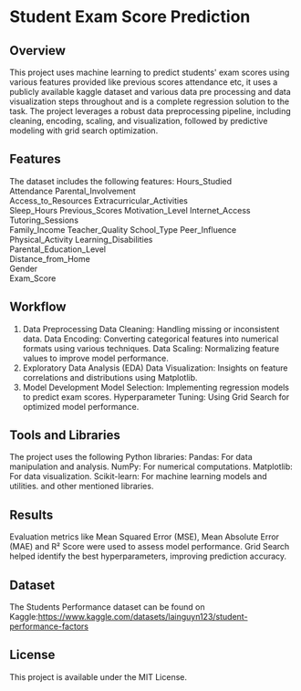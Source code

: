 # Student Exam Score Prediction
## Overview
This project uses machine learning to predict students' exam scores using various features provided like previous scores attendance etc, it uses a publicly available kaggle dataset and various data pre processing and data visualization steps throughout and is a complete regression solution to the task.
The project leverages a robust data preprocessing pipeline, including cleaning, encoding, scaling, and visualization, followed by predictive modeling with grid search optimization.

## Features
The dataset includes the following features:
Hours_Studied	
Attendance
Parental_Involvement	
Access_to_Resources
Extracurricular_Activities	
Sleep_Hours	
Previous_Scores	
Motivation_Level
Internet_Access	
Tutoring_Sessions	
Family_Income
Teacher_Quality	
School_Type
Peer_Influence
Physical_Activity
Learning_Disabilities	
Parental_Education_Level	
Distance_from_Home	
Gender	
Exam_Score

## Workflow
1. Data Preprocessing
Data Cleaning: Handling missing or inconsistent data.
Data Encoding: Converting categorical features into numerical formats using various techniques.
Data Scaling: Normalizing feature values to improve model performance.
2. Exploratory Data Analysis (EDA)
Data Visualization: Insights on feature correlations and distributions using Matplotlib.
3. Model Development
Model Selection: Implementing regression models to predict exam scores.
Hyperparameter Tuning: Using Grid Search for optimized model performance.

## Tools and Libraries
The project uses the following Python libraries:
Pandas: For data manipulation and analysis.
NumPy: For numerical computations.
Matplotlib: For data visualization.
Scikit-learn: For machine learning models and utilities.
and other mentioned libraries.

## Results
Evaluation metrics like Mean Squared Error (MSE), Mean Absolute Error (MAE) and R² Score were used to assess model performance.
Grid Search helped identify the best hyperparameters, improving prediction accuracy.

## Dataset
The Students Performance dataset can be found on Kaggle:https://www.kaggle.com/datasets/lainguyn123/student-performance-factors

## License
This project is available under the MIT License.
